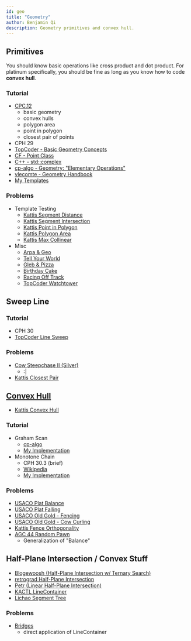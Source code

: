 ```yaml
---
id: geo
title: "Geometry"
author: Benjamin Qi
description: Geometry primitives and convex hull.
---
```


## Primitives

You should know basic operations like cross product and dot product. For platinum specifically, you should be fine as long as you know how to code **convex hull**.

### Tutorial

 - [CPC.12](https://github.com/SuprDewd/T-414-AFLV/tree/master/12_geometry)
   - basic geometry
   - convex hulls
   - polygon area
   - point in polygon
   - closest pair of points
 - CPH 29
 - [TopCoder - Basic Geometry Concepts](https://www.topcoder.com/community/competitive-programming/tutorials/geometry-concepts-basic-concepts/)
 - [CF - Point Class](https://codeforces.com/blog/entry/48122)
 - [C++ - std::complex](https://codeforces.com/blog/entry/22175)
 - [cp-algo - Geometry: "Elementary Operations"](https://cp-algorithms.com/)
 - [vlecomte - Geometry Handbook](https://codeforces.com/blog/entry/59129)
 - [My Templates](https://github.com/bqi343/USACO/tree/master/Implementations/content/geometry%20(13)/Primitives)

### Problems

 - Template Testing
   - [Kattis Segment Distance](https://open.kattis.com/problems/segmentdistance)
   - [Kattis Segment Intersection](https://open.kattis.com/problems/segmentintersection)
   - [Kattis Point in Polygon](https://open.kattis.com/problems/pointinpolygon)
   - [Kattis Polygon Area](https://open.kattis.com/problems/polygonarea)
   - [Kattis Max Collinear](https://open.kattis.com/problems/maxcolinear)
 - Misc
   - [Arpa & Geo](http://codeforces.com/problemset/problem/851/B)
   - [Tell Your World](http://codeforces.com/problemset/problem/849/B)
   - [Gleb & Pizza](http://codeforces.com/problemset/problem/842/B)
   - [Birthday Cake](https://open.kattis.com/problems/birthdaycake)
   - [Racing Off Track](https://open.kattis.com/contests/acpc17open/problems/racingofftrack)
   - [TopCoder Watchtower](https://community.topcoder.com/stat?c=problem_statement&pm=2014&rd=4685)

## Sweep Line

### Tutorial

 - CPH 30
 - [TopCoder Line Sweep](https://www.topcoder.com/community/competitive-programming/tutorials/line-sweep-algorithms/)

### Problems

 - [Cow Steepchase II (Silver)](http://www.usaco.org/index.php?page=viewproblem2&cpid=943)
   - :|
 - [Kattis Closest Pair](https://open.kattis.com/problems/closestpair2)

## [Convex Hull](https://en.wikipedia.org/wiki/Convex_hull_algorithms)

 - [Kattis Convex Hull](https://open.kattis.com/problems/convexhull)

### Tutorial

 - Graham Scan
   - [cp-algo](https://cp-algorithms.com/geometry/grahams-scan-convex-hull.html)
   - [My Implementation](https://github.com/bqi343/USACO/blob/master/Implementations/content/geometry%20(13)/Polygons/ConvexHull2.h)
 - Monotone Chain
   - CPH 30.3 (brief)
   - [Wikipedia](https://en.wikibooks.org/wiki/Algorithm_Implementation/Geometry/Convex_hull/Monotone_chain)
   - [My Implementation](https://github.com/bqi343/USACO/blob/master/Implementations/content/geometry%20(13)/Polygons/ConvexHull%20(13.2).h)

### Problems

 - [USACO Plat Balance](http://www.usaco.org/index.php?page=viewproblem2&cpid=864)
 - [USACO Plat Falling](http://www.usaco.org/index.php?page=viewproblem2&cpid=998)
 - [USACO Old Gold - Fencing](http://www.usaco.org/index.php?page=viewproblem2&cpid=534)
 - [USACO Old Gold - Cow Curling](http://www.usaco.org/index.php?page=viewproblem2&cpid=382)
 - [Kattis Fence Orthogonality](https://open.kattis.com/problems/fenceortho)
 - [AGC 44 Random Pawn](https://atcoder.jp/contests/agc044/tasks/agc044_e)
   - Generalization of "Balance"

## Half-Plane Intersection / Convex Stuff

 - [Blogewoosh (Half-Plane Intersection w/ Ternary Search)](https://codeforces.com/blog/entry/61710)
 - [retrograd Half-Plane Intersection](https://codeforces.com/blog/entry/61710?#comment-457662)
 - [Petr (Linear Half-Plane Intersection)](https://petr-mitrichev.blogspot.com/2016/07/a-half-plane-week.html)
 - [KACTL LineContainer](https://github.com/kth-competitive-programming/kactl/blob/master/content/data-structures/LineContainer.h)
 - [Lichao Segment Tree](http://codeforces.com/blog/entry/51275?#comment-351510)

### Problems

 - [Bridges](https://csacademy.com/contest/archive/task/building-bridges/)
   - direct application of LineContainer
